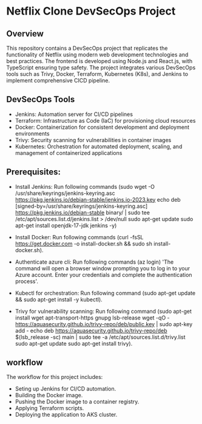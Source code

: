 #  Netflix Clone DevSecOps Project

## Overview
This repository contains a DevSecOps project that replicates the functionality of Netflix using modern web development technologies and best practices. The frontend is developed using Node.js and React.js, with TypeScript ensuring type safety. The project integrates various DevSecOps tools such as Trivy, Docker, Terraform, Kubernetes (K8s), and Jenkins to implement comprehensive CICD pipeline.

## DevSecOps Tools

- Jenkins: Automation server for CI/CD pipelines
- Terraform: Infrastructure as Code (IaC) for provisioning cloud resources
- Docker: Containerization for consistent development and deployment environments
- Trivy: Security scanning for vulnerabilities in container images
- Kubernetes: Orchestration for automated deployment, scaling, and management of containerized applications


## Prerequisites:

* Install Jenkins:
  Run following commands
  (sudo wget -O /usr/share/keyrings/jenkins-keyring.asc \
  https://pkg.jenkins.io/debian-stable/jenkins.io-2023.key
  echo deb [signed-by=/usr/share/keyrings/jenkins-keyring.asc] \
  https://pkg.jenkins.io/debian-stable binary/ | sudo tee \
  /etc/apt/sources.list.d/jenkins.list > /dev/null
  sudo apt-get update
  sudo apt-get install openjdk-17-jdk  jenkins -y)

* Install Docker: 
  Run following commands
   (curl -fsSL https://get.docker.com -o install-docker.sh && sudo sh install-docker.sh).

* Authenticate azure cli: 
  Run following commands
   (az login) 'The command will open a browser window prompting you to log in to your Azure account. Enter your credentials and complete the authentication process'.

* Kubectl for orchestration:
  Run following command 
   (sudo apt-get update && sudo apt-get install -y kubectl).

* Trivy for vulnerability scanning:
  Run following command
   (sudo apt-get install wget apt-transport-https gnupg lsb-release
    wget -qO - https://aquasecurity.github.io/trivy-repo/deb/public.key | sudo apt-key add -
    echo deb https://aquasecurity.github.io/trivy-repo/deb $(lsb_release -sc) main | sudo tee -a /etc/apt/sources.list.d/trivy.list
    sudo apt-get update
    sudo apt-get install trivy).

## workflow

The workflow for this project includes:

- Seting up Jenkins for CI/CD automation. 
- Building the Docker image.
- Pushing the Docker image to a container registry.
- Applying Terraform scripts.
- Deploying the application to AKS cluster.

 
